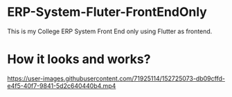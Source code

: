# ERP-System-Fluter-FrontEndOnly

This is my College ERP System Front End only using Flutter as frontend.



# How it looks and works?


https://user-images.githubusercontent.com/71925114/152725073-db09cffd-e4f5-40f7-9841-5d2c640440b4.mp4

